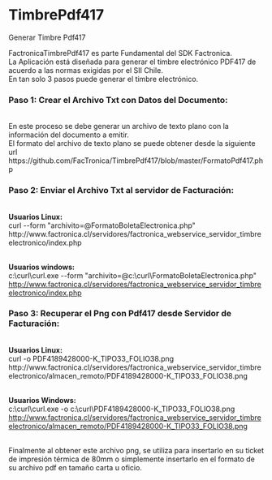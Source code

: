 # TimbrePdf417
Generar Timbre Pdf417

FactronicaTimbrePdf417 es parte Fundamental del SDK Factronica.
<br>La Aplicación está diseñada para generar el timbre electrónico PDF417 de acuerdo a las normas exigidas por el SII Chile.
<br>En tan solo 3 pasos puede generar el timbre electrónico.

<h3>Paso 1: Crear el Archivo Txt con Datos del Documento:</h3>
<br>En este proceso se debe generar un archivo de texto plano con la información del documento a emitir.
<br>El formato del archivo de texto plano se puede obtener desde la siguiente url https://github.com/FacTronica/TimbrePdf417/blob/master/FormatoPdf417.php

<h3>Paso 2: Enviar el Archivo Txt al servidor de Facturación:</h3>
<br><b>Usuarios Linux:</b>
<br>curl --form "archivito=@FormatoBoletaElectronica.php" http://www.factronica.cl/servidores/factronica_webservice_servidor_timbreelectronico/index.php

<br><b>Usuarios windows:</b>
<br>c:\curl\curl.exe --form "archivito=@c:\curl\FormatoBoletaElectronica.php" http://www.factronica.cl/servidores/factronica_webservice_servidor_timbreelectronico/index.php

<h3>Paso 3: Recuperar el Png con Pdf417 desde Servidor de Facturación:</h3>
<br><b>Usuarios Linux:</b>
<br>curl -o PDF4189428000-K_TIPO33_FOLIO38.png http://www.factronica.cl/servidores/factronica_webservice_servidor_timbreelectronico/almacen_remoto/PDF4189428000-K_TIPO33_FOLIO38.png

<br><b>Usuarios Windows:</b>
<br>c:\curl\curl.exe -o c:\curl\PDF4189428000-K_TIPO33_FOLIO38.png http://www.factronica.cl/servidores/factronica_webservice_servidor_timbreelectronico/almacen_remoto/PDF4189428000-K_TIPO33_FOLIO38.png

<br>Finalmente al obtener este archivo png, se utiliza para insertarlo en su ticket de impresión térmica de 80mm o simplemente insertarlo en el formato de su archivo pdf en tamaño carta u oficio.
